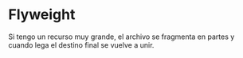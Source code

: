 # Flyweight
Si tengo un recurso muy grande, el archivo se fragmenta en partes y cuando lega el destino final se vuelve a unir.

